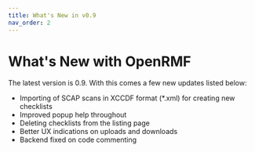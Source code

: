 ```yaml
---
title: What's New in v0.9
nav_order: 2
---
```


# What's New with OpenRMF

The latest version is 0.9. With this comes a few new updates listed below:
* Importing of SCAP scans in XCCDF format (*.xml) for creating new checklists
* Improved popup help throughout
* Deleting checklists from the listing page
* Better UX indications on uploads and downloads
* Backend fixed on code commenting